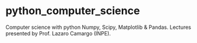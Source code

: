 # python_computer_science
Computer science with python Numpy, Scipy, Matplotlib &amp; Pandas. Lectures presented by Prof. Lazaro Camargo (INPE).
